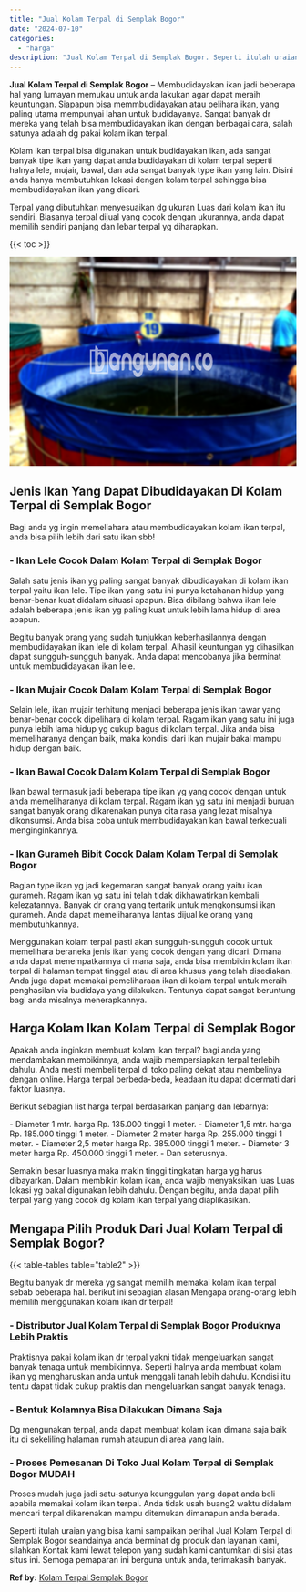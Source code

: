 ```yaml
---
title: "Jual Kolam Terpal di Semplak Bogor"
date: "2024-07-10"
categories: 
  - "harga"
description: "Jual Kolam Terpal di Semplak Bogor. Seperti itulah uraian yang bisa kami sampaikan perihal Jual Kolam Terpal di Semplak Bogor seandainya anda berminat dg pro..."
---
```


**Jual Kolam Terpal di Semplak Bogor** – Membudidayakan ikan jadi beberapa hal yang lumayan memukau untuk anda lakukan agar dapat meraih keuntungan. Siapapun bisa memmbudidayakan atau pelihara ikan, yang paling utama mempunyai lahan untuk budidayanya. Sangat banyak dr mereka yang telah bisa membudidayakan ikan dengan berbagai cara, salah satunya adalah dg pakai kolam ikan terpal.

Kolam ikan terpal bisa digunakan untuk budidayakan ikan, ada sangat banyak tipe ikan yang dapat anda budidayakan di kolam terpal seperti halnya lele, mujair, bawal, dan ada sangat banyak type ikan yang lain. Disini anda hanya membutuhkan lokasi dengan kolam terpal sehingga bisa membudidayakan ikan yang dicari.

Terpal yang dibutuhkan menyesuaikan dg ukuran Luas dari kolam ikan itu sendiri. Biasanya terpal dijual yang cocok dengan ukurannya, anda dapat memilih sendiri panjang dan lebar terpal yg diharapkan.

{{< toc >}}

![Jual Kolam Terpal di Semplak Bogor](/images/jual-kolam-terpal-31.png)

## Jenis Ikan Yang Dapat Dibudidayakan Di Kolam Terpal di Semplak Bogor

Bagi anda yg ingin memeliahara atau membudidayakan kolam ikan terpal, anda bisa pilih lebih dari satu ikan sbb!

### \- Ikan Lele Cocok Dalam Kolam Terpal di Semplak Bogor

Salah satu jenis ikan yg paling sangat banyak dibudidayakan di kolam ikan terpal yaitu ikan lele. Tipe ikan yang satu ini punya ketahanan hidup yang benar-benar kuat didalam situasi apapun. Bisa dibilang bahwa ikan lele adalah beberapa jenis ikan yg paling kuat untuk lebih lama hidup di area apapun.

Begitu banyak orang yang sudah tunjukkan keberhasilannya dengan membudidayakan ikan lele di kolam terpal. Alhasil keuntungan yg dihasilkan dapat sungguh-sungguh banyak. Anda dapat mencobanya jika berminat untuk membudidayakan ikan lele.

### \- Ikan Mujair Cocok Dalam Kolam Terpal di Semplak Bogor

Selain lele, ikan mujair terhitung menjadi beberapa jenis ikan tawar yang benar-benar cocok dipelihara di kolam terpal. Ragam ikan yang satu ini juga punya lebih lama hidup yg cukup bagus di kolam terpal. Jika anda bisa memeliharanya dengan baik, maka kondisi dari ikan mujair bakal mampu hidup dengan baik.

### \- Ikan Bawal Cocok Dalam Kolam Terpal di Semplak Bogor

Ikan bawal termasuk jadi beberapa tipe ikan yg yang cocok dengan untuk anda memeliharanya di kolam terpal. Ragam ikan yg satu ini menjadi buruan sangat banyak orang dikarenakan punya cita rasa yang lezat misalnya dikonsumsi. Anda bisa coba untuk membudidayakan kan bawal terkecuali menginginkannya.

### \- Ikan Gurameh Bibit Cocok Dalam Kolam Terpal di Semplak Bogor

Bagian type ikan yg jadi kegemaran sangat banyak orang yaitu ikan gurameh. Ragam ikan yg satu ini telah tidak dikhawatirkan kembali kelezatannya. Banyak dr orang yang tertarik untuk mengkonsumsi ikan gurameh. Anda dapat memeliharanya lantas dijual ke orang yang membutuhkannya.

Menggunakan kolam terpal pasti akan sungguh-sungguh cocok untuk memelihara beraneka jenis ikan yang cocok dengan yang dicari. Dimana anda dapat menempatkannya di mana saja, anda bisa membikin kolam ikan terpal di halaman tempat tinggal atau di area khusus yang telah disediakan. Anda juga dapat memakai pemeliharaan ikan di kolam terpal untuk meraih penghasilan via budidaya yang dilakukan. Tentunya dapat sangat beruntung bagi anda misalnya menerapkannya.

## Harga Kolam Ikan Kolam Terpal di Semplak Bogor

Apakah anda inginkan membuat kolam ikan terpal? bagi anda yang mendambakan membikinnya, anda wajib mempersiapkan terpal terlebih dahulu. Anda mesti membeli terpal di toko paling dekat atau membelinya dengan online. Harga terpal berbeda-beda, keadaan itu dapat dicermati dari faktor luasnya.

Berikut sebagian list harga terpal berdasarkan panjang dan lebarnya:

\- Diameter 1 mtr. harga Rp. 135.000 tinggi 1 meter. - Diameter 1,5 mtr. harga Rp. 185.000 tinggi 1 meter. - Diameter 2 meter harga Rp. 255.000 tinggi 1 meter. - Diameter 2,5 meter harga Rp. 385.000 tinggi 1 meter. - Diameter 3 meter harga Rp. 450.000 tinggi 1 meter. - Dan seterusnya.

Semakin besar luasnya maka makin tinggi tingkatan harga yg harus dibayarkan. Dalam membikin kolam ikan, anda wajib menyaksikan luas Luas lokasi yg bakal digunakan lebih dahulu. Dengan begitu, anda dapat pilih terpal yang yang cocok dg kolam ikan terpal yang diaplikasikan.

## Mengapa Pilih Produk Dari Jual Kolam Terpal di Semplak Bogor?

{{< table-tables table="table2" >}}

Begitu banyak dr mereka yg sangat memilih memakai kolam ikan terpal sebab beberapa hal. berikut ini sebagian alasan Mengapa orang-orang lebih memilih menggunakan kolam ikan dr terpal!

### \- Distributor Jual Kolam Terpal di Semplak Bogor Produknya Lebih Praktis

Praktisnya pakai kolam ikan dr terpal yakni tidak mengeluarkan sangat banyak tenaga untuk membikinnya. Seperti halnya anda membuat kolam ikan yg mengharuskan anda untuk menggali tanah lebih dahulu. Kondisi itu tentu dapat tidak cukup praktis dan mengeluarkan sangat banyak tenaga.

### \- Bentuk Kolamnya Bisa Dilakukan Dimana Saja

Dg mengunakan terpal, anda dapat membuat kolam ikan dimana saja baik itu di sekeliling halaman rumah ataupun di area yang lain.

### \- Proses Pemesanan Di Toko Jual Kolam Terpal di Semplak Bogor MUDAH

Proses mudah juga jadi satu-satunya keunggulan yang dapat anda beli apabila memakai kolam ikan terpal. Anda tidak usah buang2 waktu didalam mencari terpal dikarenakan mampu ditemukan dimanapun anda berada.

Seperti itulah uraian yang bisa kami sampaikan perihal Jual Kolam Terpal di Semplak Bogor seandainya anda berminat dg produk dan layanan kami, silahkan Kontak kami lewat telepon yang sudah kami cantumkan di sisi atas situs ini. Semoga pemaparan ini berguna untuk anda, terimakasih banyak.

**Ref by:** [Kolam Terpal Semplak Bogor](https://id.wikipedia.org/wiki/Kolam)

